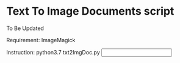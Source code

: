 # Text To Image Documents script

To Be Updated

Requirement: ImageMagick 

Instruction: python3.7 txt2ImgDoc.py <input folder> <output folder>
